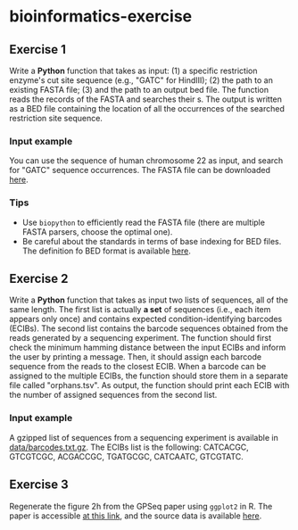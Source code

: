 # bioinformatics-exercise

## Exercise 1

Write a **Python** function that takes as input: (1) a specific restriction enzyme's cut site sequence (e.g., "GATC" for HindIII); (2) the path to an existing FASTA file; (3) and the path to an output bed file. The function reads the records of the FASTA and searches their s. The output is written as a BED file containing the location of all the occurrences of the searched restriction site sequence.

### Input example

You can use the sequence of human chromosome 22 as input, and search for "GATC" sequence occurrences. The FASTA file can be downloaded [here](https://www.ncbi.nlm.nih.gov/nuccore/CM000684.1?report=fasta).

### Tips

- Use `biopython` to efficiently read the FASTA file (there are multiple FASTA parsers, choose the optimal one).
- Be careful about the standards in terms of base indexing for BED files. The definition fo BED format is available [here](https://genome.ucsc.edu/FAQ/FAQformat.html#format1).

## Exercise 2

Write a **Python** function that takes as input two lists of sequences, all of the same length. The first list is actually **a set** of sequences (i.e., each item appears only once) and contains expected condition-identifying barcodes (ECIBs). The second list contains the barcode sequences obtained from the reads generated by a sequencing experiment. The function should first check the minimum hamming distance between the input ECIBs and inform the user by printing a message. Then, it should assign each barcode sequence from the reads to the closest ECIB. When a barcode can be assigned to the multiple ECIBs, the function should store them in a separate file called "orphans.tsv". As output, the function should print each ECIB with the number of assigned sequences from the second list.

### Input example

A gzipped list of sequences from a sequencing experiment is available in [data/barcodes.txt.gz](data/barcodes.txt.gz). The ECIBs list is the following: CATCACGC, GTCGTCGC, ACGACCGC, TGATGCGC, CATCAATC, GTCGTATC.

## Exercise 3

Regenerate the figure 2h from the GPSeq paper using `ggplot2` in R. The paper is accessible [at this link](https://rdcu.be/cjNgO), and the source data is available [here](https://github.com/ggirelli/GPSeq-source-data/blob/master/figures/fig-02/fig-02-h.tsv).
